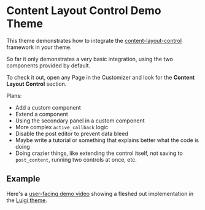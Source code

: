 # Content Layout Control Demo Theme

This theme demonstrates how to integrate the [content-layout-control](https://github.com/NateWr/content-layout-control) framework in your theme.

So far it only demonstrates a very basic integration, using the two components provided by default.

To check it out, open any Page in the Customizer and look for the **Content Layout Control** section.

Plans:

- Add a custom component
- Extend a component
- Using the secondary panel in a custom component
- More complex `active_callback` logic
- Disable the post editor to prevent data bleed
- Maybe write a tutorial or something that explains better what the code is doing
- Doing crazier things, like extending the control itself, not saving to `post_content`, running two controls at once, etc.

## Example

Here's a [user-facing demo video](https://www.youtube.com/watch?v=jAEyQHQsDGE) showing a fleshed out implementation in the [Luigi theme](http://themeofthecrop.com/theme/luigi/).
